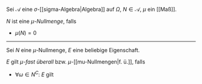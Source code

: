 Sei $\mathcal{A}$ eine $\sigma$-[[sigma-Algebra|Algebra]] auf $\Omega$, $N \in \mathcal{A}$, $\mu$ ein [[Maß]].

$N$ ist eine *$\mu$-Nullmenge*, falls
- $\mu(N) = 0$

---

Sei $N$ eine $\mu$-Nullmenge, $E$ eine beliebige Eigenschaft.

$E$ gilt *$\mu$-fast überall* bzw. $\mu$-[[mu-Nullmengen|f. ü.]], falls
- $\forall \omega \in N^C :$ $E$ gilt